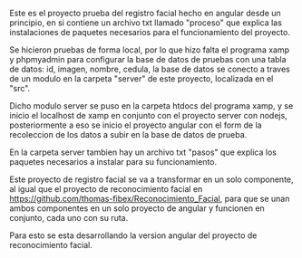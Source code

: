 Este es el proyecto prueba del registro facial hecho en angular desde un principio, en si contiene un archivo txt llamado "proceso" que explica las instalaciones de paquetes necesarios para el funcionamiento del proyecto.

Se hicieron pruebas de forma local, por lo que hizo falta el programa xamp y phpmyadmin para configurar la base de datos de pruebas con una tabla de datos: id, imagen, nombre, cedula, la base de datos se conecto a traves de un modulo en la carpeta "server" de este proyecto, localizada en el "src".

Dicho modulo server se puso en la carpeta htdocs del programa xamp, y se inicio el localhost de xamp en conjunto con el proyecto server con nodejs, posteriormente a eso se inicio el proyecto angular con el form de la recoleccion de los datos a subir en la base de datos de prueba.

En la carpeta server tambien hay un archivo txt "pasos" que explica los paquetes necesarios a instalar para su funcionamiento.

Este proyecto de registro facial se va a transformar en un solo componente, al igual que el proyecto de reconocimiento facial en https://github.com/thomas-fibex/Reconocimiento_Facial, para que se unan ambos componentes en un solo proyecto de angular y funcionen en conjunto, cada uno con su ruta.

Para esto se esta desarrollando la version angular del proyecto de reconocimiento facial.